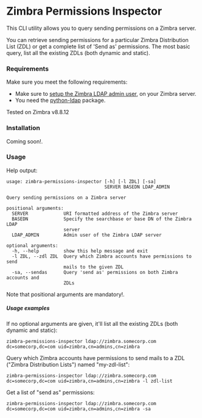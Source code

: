 # Zimbra Permissions Inspector

This CLI utility allows you to query sending permissions on a Zimbra server.

You can retrieve sending permissions for a particular Zimbra Distribution List
(ZDL) or get a complete list of 'Send as' permissions. The most basic query,
list all the existing ZDLs (both dynamic and static).  

### Requirements
Make sure you meet the following requirements:
 * Make sure to [setup the Zimbra LDAP admin user](https://wiki.zimbra.com/wiki/Setting_zimbra_admin_password_in_LDAP), 
on your Zimbra server.
 * You need the [python-ldap](https://pypi.python.org/pypi/python-ldap/) package.     

Tested on Zimbra v8.8.12

### Installation
Coming soon!.

### Usage
Help output:
```
usage: zimbra-permissions-inspector [-h] [-l ZDL] [-sa]
                                    SERVER BASEDN LDAP_ADMIN

Query sending permissions on a Zimbra server

positional arguments:
  SERVER             URI formatted address of the Zimbra server
  BASEDN             Specify the searchbase or base DN of the Zimbra LDAP
                     server
  LDAP_ADMIN         Admin user of the Zimbra LDAP server

optional arguments:
  -h, --help         show this help message and exit
  -l ZDL, --zdl ZDL  Query which Zimbra accounts have permissions to send
                     mails to the given ZDL
  -sa, --sendas      Query 'send as' permissions on both Zimbra accounts and
                     ZDLs
```
Note that positional arguments are mandatory!.

##### Usage examples
If no optional arguments are given, it'll list all the existing ZDLs (both dynamic and static):
```
zimbra-permissions-inspector ldap://zimbra.somecorp.com dc=somecorp,dc=com uid=zimbra,cn=admins,cn=zimbra 
```
Query which Zimbra accounts have permissions to send mails to a ZDL ("Zimbra Distribution Lists") named "my-zdl-list":
```
zimbra-permissions-inspector ldap://zimbra.somecorp.com dc=somecorp,dc=com uid=zimbra,cn=admins,cn=zimbra -l zdl-list 
```
Get a list of "send as" permissions:
```
zimbra-permissions-inspector ldap://zimbra.somecorp.com dc=somecorp,dc=com uid=zimbra,cn=admins,cn=zimbra -sa 
```

